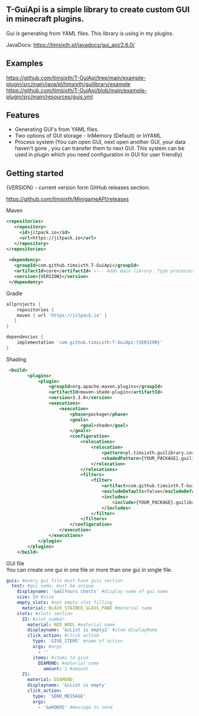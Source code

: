 ## T-GuiApi is a simple library to create custom GUI in minecraft plugins.

Gui is generating from YAML files.
This library is using in my plugins.

JavaDocs: https://timsixth.pl/javadocs/gui_api/2.6.0/

## Examples
https://github.com/timsixth/T-GuiApi/tree/main/example-plugin/src/main/java/pl/timsixth/guilibrary/example<br>
https://github.com/timsixth/T-GuiApi/blob/main/example-plugin/src/main/resources/guis.yml
## Features
* Generating GUI's from YAML files.
* Two options of GUI storage - InMemory (Default) or InYAML
* Process system (You can open GUI, next open another GUI, your data haven't gone , you can transfer them to next GUI. This system can be used in plugin which you need configuration in GUI for user friendly)

## Getting started

{VERSION} - current version form GitHub releases section:

https://github.com/timsixth/MinigameAPI/releases

Maven
```xml
<repositories>
   <repository>
     <id>jitpack.io</id>
     <url>https://jitpack.io</url>
   </repository>
</repositories>
  
 <dependency>
   <groupId>com.github.timsixth.T-GuiApi</groupId>
   <artifactId>core</artifactId> <!-- Adds main library. Type processes to add processes to your plugin -->
   <version>{VERSION}</version>
 </dependency>
```

Gradle
```gradle
allprojects {
    repositories {
	maven { url 'https://jitpack.io' }
   }
}

dependencies {
    implementation 'com.github.timsixth:T-GuiApi:{VERSION}'
}
```

Shading
```xml
 <build>
        <plugins>
            <plugin>
                <groupId>org.apache.maven.plugins</groupId>
                <artifactId>maven-shade-plugin</artifactId>
                <version>3.3.0</version>
                <executions>
                    <execution>
                        <phase>package</phase>
                        <goals>
                            <goal>shade</goal>
                        </goals>
                        <configuration>
                            <relocations>
                                <relocation>
                                    <pattern>pl.timsixth.guilibrary.core</pattern>
                                    <shadedPattern>{YOUR_PACKAGE}.guilibrary.core</shadedPattern>
                                </relocation>
                            </relocations>
                            <filters>
                                <filter>
                                    <artifact>com.github.timsixth.T-GuiApi:core</artifact>
                                    <excludeDefaults>false</excludeDefaults>
                                    <includes>
                                        <include>{YOUR_PACKAGE}.guilibrary.core</include>
                                    </includes>
                                </filter>
                            </filters>
                        </configuration>
                    </execution>
                </executions>
            </plugin>
        </plugins>
    </build>
```

GUI file
<br>
You can create one gui in one file or more than one gui in single file.

```yaml
guis: #every gui file must have guis section
  test: #gui name, must be unique 
    displayname: '&a&lYours chests' #display name of gui name
    size: 54 #size
    empty_slots: #set empty slot filling 
      material: BLACK_STAINED_GLASS_PANE #material name
    slots: #slots section
      22: #slot number
        material: RED_WOOL #material name
        displayname: '&cList is empty2' #item displayName
        click_action: #click actiom
          type: 'GIVE_ITEMS' #name of action
          args: #args
            - ''
          items: #items to give 
            DIAMOND: #material name 
              amount: 1 #amount
      21:
        material: DIAMOND
        displayname: '&cList is empty'
        click_action:
          type: 'SEND_MESSAGE'
          args:
            - '&aKOKOS' #message to send
```
